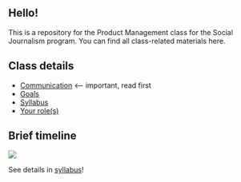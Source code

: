 ## Hello!

This is a repository for the Product Management class for the Social Journalism program. You can find all class-related materials here.

## Class details

- [Communication](https://github.com/jueyang/manage-your-product/wiki/Communication) <-- important, read first
- [Goals](https://github.com/jueyang/manage-your-product/wiki/Goals)
- [Syllabus](https://github.com/jueyang/manage-your-product/wiki/Syllabus)
- [Your role(s)](https://github.com/jueyang/manage-your-product/wiki/Roles)

## Brief timeline

![](http://i.imgur.com/cEtEriv.png)

See details in [syllabus](https://github.com/jueyang/manage-your-product/wiki/Syllabus)!

